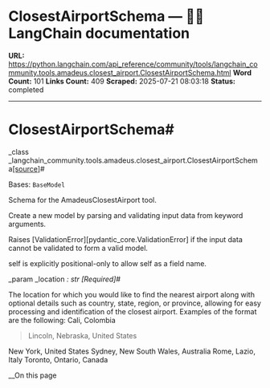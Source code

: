 # ClosestAirportSchema — 🦜🔗 LangChain  documentation

**URL:** https://python.langchain.com/api_reference/community/tools/langchain_community.tools.amadeus.closest_airport.ClosestAirportSchema.html
**Word Count:** 101
**Links Count:** 409
**Scraped:** 2025-07-21 08:03:18
**Status:** completed

---

# ClosestAirportSchema\#

_class _langchain\_community.tools.amadeus.closest\_airport.ClosestAirportSchema[\[source\]](https://python.langchain.com/api_reference/_modules/langchain_community/tools/amadeus/closest_airport.html#ClosestAirportSchema)\#     

Bases: `BaseModel`

Schema for the AmadeusClosestAirport tool.

Create a new model by parsing and validating input data from keyword arguments.

Raises \[ValidationError\]\[pydantic\_core.ValidationError\] if the input data cannot be validated to form a valid model.

self is explicitly positional-only to allow self as a field name.

_param _location _: str_ _\[Required\]_\#     

The location for which you would like to find the nearest airport along with optional details such as country, state, region, or province, allowing for easy processing and identification of the closest airport. Examples of the format are the following: Cali, Colombia

> Lincoln, Nebraska, United States

New York, United States Sydney, New South Wales, Australia Rome, Lazio, Italy Toronto, Ontario, Canada

__On this page